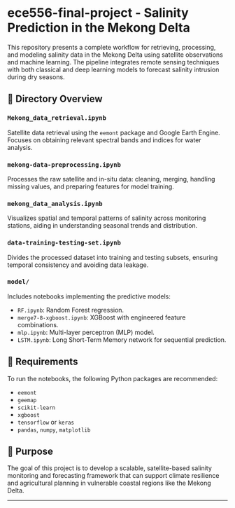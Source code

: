 # ece556-final-project - Salinity Prediction in the Mekong Delta

This repository presents a complete workflow for retrieving, processing, and modeling salinity data in the Mekong Delta using satellite observations and machine learning. The pipeline integrates remote sensing techniques with both classical and deep learning models to forecast salinity intrusion during dry seasons.

## 📁 Directory Overview

### `Mekong_data_retrieval.ipynb`
Satellite data retrieval using the `eemont` package and Google Earth Engine. Focuses on obtaining relevant spectral bands and indices for water analysis.

### `mekong-data-preprocessing.ipynb`
Processes the raw satellite and in-situ data: cleaning, merging, handling missing values, and preparing features for model training.

### `mekong_data_analysis.ipynb`
Visualizes spatial and temporal patterns of salinity across monitoring stations, aiding in understanding seasonal trends and distribution.

### `data-training-testing-set.ipynb`
Divides the processed dataset into training and testing subsets, ensuring temporal consistency and avoiding data leakage.

### `model/`
Includes notebooks implementing the predictive models:

- `RF.ipynb`: Random Forest regression.
- `merge7-8-xgboost.ipynb`: XGBoost with engineered feature combinations.
- `mlp.ipynb`: Multi-layer perceptron (MLP) model.
- `LSTM.ipynb`: Long Short-Term Memory network for sequential prediction.

## 🔧 Requirements

To run the notebooks, the following Python packages are recommended:

- `eemont`
- `geemap`
- `scikit-learn`
- `xgboost`
- `tensorflow` or `keras`
- `pandas`, `numpy`, `matplotlib`

## 📌 Purpose

The goal of this project is to develop a scalable, satellite-based salinity monitoring and forecasting framework that can support climate resilience and agricultural planning in vulnerable coastal regions like the Mekong Delta.

---


